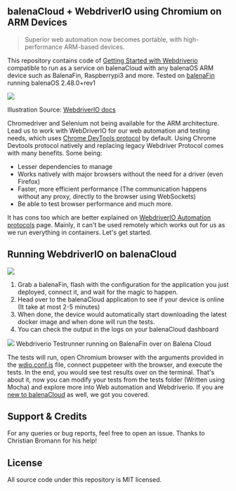 ## balenaCloud + WebdriverIO using Chromium on ARM Devices

> Superior web automation now becomes portable, with high-performance ARM-based devices.

This repository contains code of [Getting Started with Webdriverio](https://webdriver.io/docs/gettingstarted.html) compatible to run as a service on balenaCloud with any balenaOS ARM device such as BalenaFin, Raspberrypi3 and more. Tested on [balenaFin](https://www.balena.io/fin) running balenaOS 2.48.0+rev1  

![](https://webdriver.io/img/devtools.png)  

Illustration Source: [WebdriverIO docs](https://webdriver.io/docs/automationProtocols.html#devtools-protocol) 

Chromedriver and Selenium not being available for the ARM architecture. Lead us to work with WebDriverIO for our web automation and testing needs, which uses [Chrome DevTools protocol](https://webdriver.io/blog/2019/09/16/devtools.html) by default. Using Chrome Devtools protocol natively and replacing legacy Webdriver Protocol comes with many benefits. Some being: 

- Lesser dependencies to manage
- Works natively with major browsers without the need for a driver (even Firefox)
- Faster, more efficient performance (The communication happens without any proxy, directly to the browser using WebSockets)
- Be able to test browser performance and much more. 

It has cons too which are better explained on [WebdriverIO Automation protocols](https://webdriver.io/docs/automationProtocols.html#devtools-protocol) page. Mainly, it can't be used remotely which works out for us as we run everything in containers. Let's get started.

##  Running WebdriverIO on balenaCloud

[![](https://www.balena.io/deploy.png)](https://dashboard.balena-cloud.com/deploy)

1. Grab a balenaFin, flash with the configuration for the application you just deployed, connect it, and wait for the magic to happen.
2. Head over to the balenaCloud application to see if your device is online (It take at most 2-5 minutes)
3. When done, the device would automatically start downloading the latest docker image and when done will run the tests. 
4. You can check the output in the logs on your balenaCloud dashboard
   
![](https://user-images.githubusercontent.com/22801822/87546279-ebcb1280-c6c6-11ea-91b5-6ae202fb21fd.png)
Webdriverio Testrunner running on BalenaFin over on Balena Cloud 

The tests will run, open Chromium browser with the arguments provided in the [wdio.conf.js](https://github.com/vipulgupta2048/balena-webdriverio/blob/master/wdio.conf.js) file, connect puppeteer with the browser, and execute the tests. In the end, you would see test results over on the terminal. That's about it, now you can modify your tests from the tests folder (Written using Mocha) and explore more into Web automation and Webdriverio. If you are [new to balenaCloud](https://www.balena.io/docs/learn/getting-started/fincm3/nodejs/) as well, we got you covered.

## Support & Credits
For any queries or bug reports, feel free to open an issue.
Thanks to Christian Bromann for his help! 

## License 
All source code under this repository is MIT licensed.
